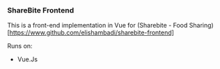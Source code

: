 ### ShareBite Frontend
This is a front-end implementation in Vue for (Sharebite - Food Sharing)[https://www.github.com/elishambadi/sharebite-frontend]

Runs on:
- Vue.Js
